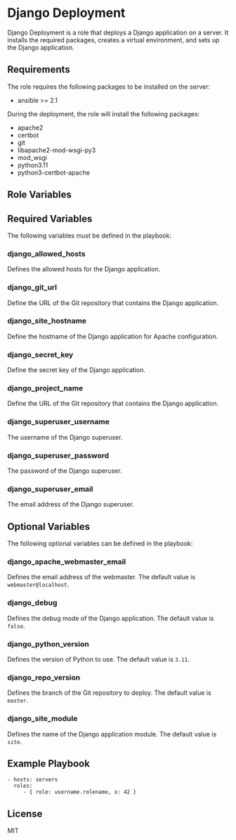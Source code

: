 Django Deployment
=========

Django Deployment is a role that deploys a Django application on a server. It installs the required packages,
creates a virtual environment, and sets up the Django application.

Requirements
------------

The role requires the following packages to be installed on the server:

- ansible >= 2.1

During the deployment, the role will install the following packages:

- apache2
- certbot
- git
- libapache2-mod-wsgi-py3
- mod_wsgi
- python3.11
- python3-certbot-apache

Role Variables
--------------

## Required Variables

The following variables must be defined in the playbook:

### django_allowed_hosts

Defines the allowed hosts for the Django application.

### django_git_url

Define the URL of the Git repository that contains the Django application.

### django_site_hostname

Define the hostname of the Django application for Apache configuration.

### django_secret_key

Define the secret key of the Django application.

### django_project_name

Define the URL of the Git repository that contains the Django application.

### django_superuser_username

The username of the Django superuser.

### django_superuser_password

The password of the Django superuser.

### django_superuser_email

The email address of the Django superuser.

## Optional Variables

The following optional variables can be defined in the playbook:

### django_apache_webmaster_email

Defines the email address of the webmaster. The default value is `webmaster@localhost`.

### django_debug

Defines the debug mode of the Django application. The default value is `false`.

### django_python_version

Defines the version of Python to use. The default value is `3.11`.

### django_repo_version

Defines the branch of the Git repository to deploy. The default value is `master`.

### django_site_module

Defines the name of the Django application module. The default value is `site`.

Example Playbook
----------------

    - hosts: servers
      roles:
         - { role: username.rolename, x: 42 }

License
-------

MIT

